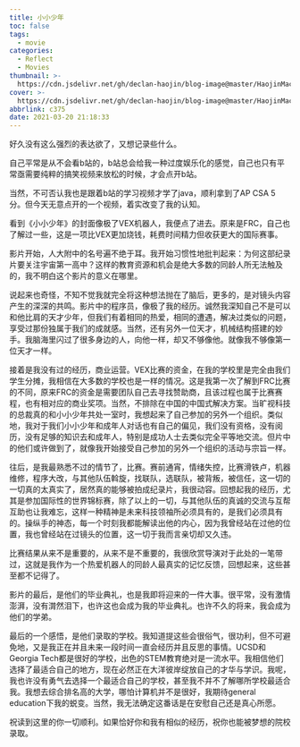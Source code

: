 ```yaml
---
title: 小小少年
toc: false
tags:
  - movie
categories:
  - Reflect
  - Movies
thumbnail: >-
  https://cdn.jsdelivr.net/gh/declan-haojin/blog-image@master/HaojinMacBookPro/20210320220940.png
cover: >-
  https://cdn.jsdelivr.net/gh/declan-haojin/blog-image@master/HaojinMacBookPro/20210320212128.png
abbrlink: c375
date: 2021-03-20 21:18:33
---
```


好久没有这么强烈的表达欲了，又想记录些什么。

自己平常是从不会看b站的，b站总会给我一种过度娱乐化的感觉，自己也只有平常亟需要纯粹的搞笑视频来放松的时候，才会点开b站。

当然，不可否认我也是跟着b站的学习视频才学了java，顺利拿到了AP CSA 5分。但今天无意点开的一个视频，着实改变了我的认知。

看到《小小少年》的封面像极了VEX机器人，我便点了进去。原来是FRC，自己也了解过一些，这是一项比VEX更加烧钱，耗费时间精力但收获更大的国际赛事。

影片开始，人大附中的名号遍不绝于耳。我开始习惯性地批判起来：为何这部纪录片要关注宇宙第一高中？这样的教育资源和机会是绝大多数的同龄人所无法触及的，我不明白这个影片的意义在哪里。

说起来也奇怪，不知不觉我就完全将这种想法抛在了脑后，更多的，是对镜头内容产生的深深的共鸣。影片中的程序员，像极了我的经历。诚然我深知自己不是可以和他比肩的天才少年，但我们有着相同的热爱，相同的遭遇，解决过类似的问题，享受过那份独属于我们的成就感。当然，还有另外一位天才，机械结构搭建的妙手。我脑海里闪过了很多身边的人，向他一样，却又不够像他。就像我不够像第一位天才一样。

<!--more-->

接着是我没有过的经历，商业运营。VEX比赛的资金，在我的学校里是完全由我们学生分摊，我相信在大多数的学校也是一样的情况。这是我第一次了解到FRC比赛的不同，原来FRC的资金是需要团队自己去寻找赞助商，且该过程也属于比赛赛程，也有相对应的商业奖项。当然，不排除在中国的中国式解决方案。当旷视科技的总裁真的和小小少年共处一室时，我想起来了自己参加的另外一个组织。类似地，我对于我们小小少年和成年人对话也有自己的偏见，我们没有资格，没有阅历，没有足够的知识去和成年人，特别是成功人士去类似完全平等地交流。但片中的他们或许做到了，就像我开始接受自己参加的另外一个组织的活动与宗旨一样。

往后，是我最熟悉不过的情节了，比赛。赛前通宵，情绪失控，比赛滑铁卢，机器维修，程序大改，与其他队伍斡旋，找联队，选联队，被背叛，被信任，这一切的一切真的太真实了，居然真的能够被拍成纪录片，我很动容。回想起我的经历，尤其是参加国际性的世界锦标赛，除了以上的一切，与其他队伍的真诚的交流与互帮互助也让我难忘，这样一种精神是未来科技领袖所必须具有的，是我们必须具有的。操纵手的神态，每一个时刻我都能解读出他的内心，因为我曾经站在过他的位置，我也曾经站在过镜头的位置，这一切于我而言亲切却又久违。

比赛结果从来不是重要的，从来不是不重要的，我很欣赏导演对于此处的一笔带过，这就是我作为一个热爱机器人的同龄人最真实的记忆反馈，回想起来，这些甚至都不记得了。

影片的最后，是他们的毕业典礼，也是我即将迎来的一件大事。很平常，没有激情澎湃，没有潸然泪下，也许这也会成为我的毕业典礼。也许不久的将来，我会成为他们的学弟。

最后的一个感悟，是他们录取的学校。我知道提这些会很俗气，很功利，但不可避免地，又是我正在并且未来一段时间一直会经历并且反思的事情。UCSD和Georgia Tech都是很好的学校，出色的STEM教育绝对是一流水平。我相信他们选择了最适合自己的地方，现在必然正在大洋彼岸绽放自己的才华与学识。我呢，我也许没有勇气去选择一个最适合自己的学校，甚至我不并不了解哪所学校最适合我。我想去综合排名高的大学，哪怕计算机并不是很好，我期待general education下我的蜕变。当然，我无法确定这番话是在安慰自己还是真心所愿。

祝读到这里的你一切顺利。如果恰好你和我有相似的经历，祝你也能被梦想的院校录取。


